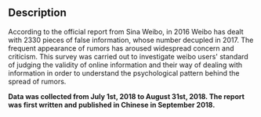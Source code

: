 ## Description
According to the official report from Sina Weibo, in 2016 Weibo has dealt with 2330 pieces of false information, whose number decupled in 2017. The frequent appearance of rumors has aroused widespread concern and criticism. This survey was carried out to investigate weibo users' standard of judging the validity of online information and their way of dealing with information in order to understand the psychological pattern behind the spread of rumors. 

**Data was collected from July 1st, 2018 to August 31st, 2018. The report was first written and published in Chinese in September 2018.**